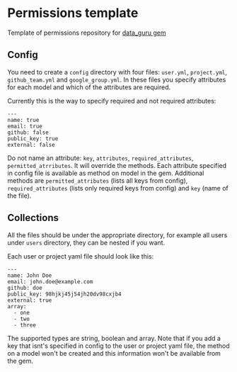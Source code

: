 # Permissions template

Template of permissions repository for [data_guru gem](https://github.com/netguru/data_guru)

## Config

You need to create a `config` directory with four files: `user.yml`, `project.yml`, `github_team.yml` and `google_group.yml`. In these files you specify attributes for each model and which of the attributes are required.

Currently this is the way to specify required and not required attributes:

```
---
name: true
email: true
github: false
public_key: true
external: false
```

Do not name an attribute: `key`, `attributes`, `required_attributes`, `permitted_atrributes`. It will override the methods.
Each attribute specified in config file is available as method on model in the gem. Additional methods are `permitted_attributes` (lists all keys from config), `required_attributes` (lists only required keys from config) and `key` (name of the file).

## Collections

All the files should be under the appropriate directory, for example all users under `users` directory, they can be nested if you want.

Each user or project yaml file should look like this:

```
---
name: John Doe
email: john.doe@example.com
github: doe
public_key: 98hjkj45j54jh20dv98cxjb4
external: true
array:
  - one
  - two
  - three
```

The supported types are string, boolean and array. Note that if you add a key that isnt's specified in config to the user or project yaml file, the method on a model won't be created and this information won't be available from the gem.
